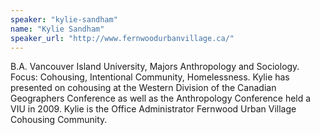```yaml
---
speaker: "kylie-sandham"
name: "Kylie Sandham"
speaker_url: "http://www.fernwoodurbanvillage.ca/"
---
```


B.A. Vancouver Island University, Majors Anthropology and Sociology. Focus:
Cohousing, Intentional Community, Homelessness. Kylie has presented on
cohousing at the Western Division of the Canadian Geographers Conference as
well as the Anthropology Conference held a VIU in 2009. Kylie is the Office
Administrator Fernwood Urban Village Cohousing Community.
